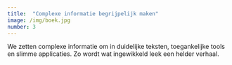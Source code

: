 ```yaml
---
title:  "Complexe informatie begrijpelijk maken"
image: /img/boek.jpg
number: 3
---
```

We zetten complexe informatie om in duidelijke teksten, toegankelijke tools en slimme applicaties. Zo wordt wat ingewikkeld leek een helder verhaal.